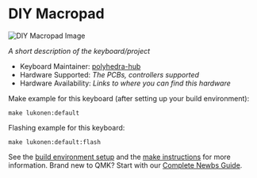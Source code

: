 # DIY Macropad

![DIY Macropad Image](https://i.imgur.com/39OGKpb.jpg)

_A short description of the keyboard/project_

- Keyboard Maintainer: [polyhedra-hub](https://github.com/yourusername)
- Hardware Supported: _The PCBs, controllers supported_
- Hardware Availability: _Links to where you can find this hardware_

Make example for this keyboard (after setting up your build environment):

    make lukonen:default

Flashing example for this keyboard:

    make lukonen:default:flash

See the [build environment setup](https://docs.qmk.fm/#/getting_started_build_tools) and the [make instructions](https://docs.qmk.fm/#/getting_started_make_guide) for more information. Brand new to QMK? Start with our [Complete Newbs Guide](https://docs.qmk.fm/#/newbs).
